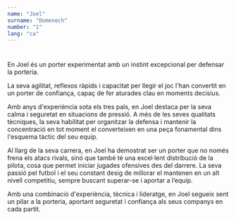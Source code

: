 ```yaml
---
name: "Joel"
surname: "Domenech"
number: "1"
lang: "ca"
---
```


#

En Joel és un porter experimentat amb un instint excepcional per defensar la porteria.

La seva agilitat, reflexos ràpids i capacitat per llegir el joc l'han convertit en un porter de confiança, capaç de fer aturades clau en moments decisius.

Amb anys d'experiència sota els tres pals, en Joel destaca per la seva calma i seguretat en situacions de pressió. A més de les seves qualitats tècniques, la seva habilitat per organitzar la defensa i mantenir la concentració en tot moment el converteixen en una peça fonamental dins l'esquema tàctic del seu equip.

Al llarg de la seva carrera, en Joel ha demostrat ser un porter que no només frena els atacs rivals, sinó que també té una excel·lent distribució de la pilota, cosa que permet iniciar jugades ofensives des del darrere. La seva passió pel futbol i el seu constant desig de millorar el mantenen en un alt nivell competitiu, sempre buscant superar-se i aportar a l’equip.

Amb una combinació d'experiència, tècnica i lideratge, en Joel segueix sent un pilar a la porteria, aportant seguretat i confiança als seus companys en cada partit.
